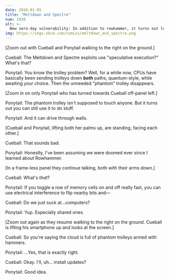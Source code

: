 ```yaml
---
date: 2018-01-05
title: "Meltdown and Spectre"
num: 1938
alt: >-
  New zero-day vulnerability: In addition to rowhammer, it turns out lots of servers are vulnerable to regular hammers, too.
img: https://imgs.xkcd.com/comics/meltdown_and_spectre.png
---
```

[Zoom out with Cueball and Ponytail walking to the right on the ground.]

Cueball: The Meltdown and Spectre exploits use "speculative execution?" What's that?

Ponytail: You know the trolley problem? Well, for a while now, CPUs have basically been sending trolleys down ***both*** paths, quantum-style, while awaiting your choice. Then the unneeded "phantom" trolley disappears.

[Zoom in on only Ponytail who has turned towards Cueball off-panel left.]

Ponytail: The phantom trolley isn't supposed to touch anyone. But it turns out you can still use it to do stuff.

Ponytail: And it can drive through walls.

[Cueball and Ponytail, lifting both her palms up, are standing, facing each other.]

Cueball: That sounds bad.

Ponytail: Honestly, I've been assuming we were doomed ever since I learned about Rowhammer.

[In a frame-less panel they continue talking, both with their arms down.]

Cueball: What's *that*?

Ponytail: If you toggle a row of memory cells on and off really fast, you can use electrical interference to flip nearby bits and—

Cueball: Do we just suck at...computers?

Ponytail: Yup. Especially shared ones.

[Zoom out again as they resume walking to the right on the ground. Cueball is lifting his smartphone up and looks at the screen.]

Cueball: So you're saying the cloud is full of phantom trolleys armed with hammers.

Ponytail: ...Yes, that is exactly right.

Cueball: Okay. I'll, uh... install updates?

Ponytail: Good idea.